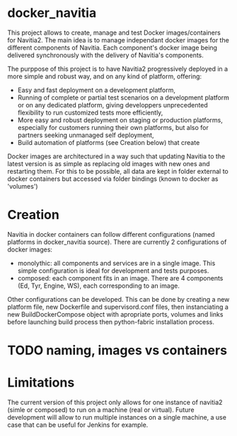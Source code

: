 docker_navitia
=============

This project allows to create, manage and test Docker images/containers for Navitia2.
The main idea is to manage independant docker images for the different components of Navitia.
Each component's docker image being delivered synchronously with the delivery of Navitia's components.

The purppose of this project is to have Navitia2 progressively deployed in a more simple and robust
way, and on any kind of platform, offering:
- Easy and fast deployment on a development platform,
- Running of complete or partial test scenarios on a development platform or on any dedicated platform,
  giving developpers unprecedented flexibility to run customized tests more efficiently,
- More easy and robust deployment on staging or production platforms, especially for customers running
  their own platforms, but also for partners seeking unmanaged self deployment,
- Build automation of platforms (see Creation below) that create  
  
Docker images are architectured in a way such that updating Navitia to the latest version is as simple
as replacing old images with new ones and restarting them.
For this to be possible, all data are kept in folder external to docker containers but accessed
via folder bindings (known to docker as 'volumes')

# Creation
Navitia in docker containers can follow different configurations (named platforms in docker_navitia source).
There are currently 2 configurations of docker images:
- monolythic: all components and services are in a single image. This simple configuration is
  ideal for development and tests purposes.
- composed: each component fits in an image. There are 4 components (Ed, Tyr, Engine, WS),
  each corresponding to an image.
  
Other configurations can be developed. This can be done by creating a new platform file, new Dockerfile 
and supervisord.conf files, then instanciating a new BuildDockerCompose object with apropriate ports, 
volumes and links before launching build process then python-fabric installation process.
   
# TODO naming, images vs containers

# Limitations
The current version of this project only allows for one instance of navitia2 (simle or composed) to run
on a machine (real or virtual). Future development will allow to run multiple instances on a single machine,
a use case that can be useful for Jenkins for example.
